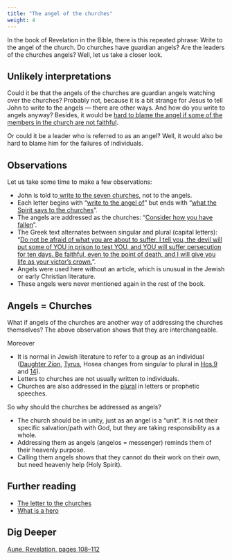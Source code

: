 ```yaml
---
title: "The angel of the churches"
weight: 4
---
```


In the book of Revelation in the Bible, there is this repeated phrase: Write to the angel of the church. Do churches have guardian angels? Are the leaders of the churches angels? Well, let us take a closer look.

## Unlikely interpretations

<a name="eda4"></a>
Could it be that the angels of the churches are guardian angels watching over the churches? Probably not, because it is a bit strange for Jesus to tell John to write to the angels — there are other ways. And how do you write to angels anyway? Besides, it would be [hard to blame the angel if some of the members in the church are not faithful](https://www.bibleserver.com/NIV/Revelation2%3A24-25).

Or could it be a leader who is referred to as an angel? Well, it would also be hard to blame him for the failures of individuals.

## Observations

<a name="dcbc"></a>
Let us take some time to make a few observations:

- John is told to[ write to the seven churches](https://www.bibleserver.com/NIV/Revelation1%3A11), not to the angels.
- Each letter begins with “[write to the angel of](https://www.bibleserver.com/NIV/Revelation2%3A1)” but ends with “[what the Spirit says to the churches](https://www.bibleserver.com/NIV/Revelation2%3A7)”.
- The angels are addressed as the churches: “[Consider how you have fallen](https://www.bibleserver.com/NIV/Revelation2%3A5)”.
- The Greek text alternates between singular and plural (capital letters): “[Do not be afraid of what you are about to suffer. I tell you, the devil will put some of YOU in prison to test YOU, and YOU will suffer persecution for ten days. Be faithful, even to the point of death, and I will give you life as your victor’s crown.](https://www.bibleserver.com/NIV/Revelation2%3A10)”.
- Angels were used here without an article, which is unusual in the Jewish or early Christian literature.
- These angels were never mentioned again in the rest of the book.

## Angels = Churches

<a name="8ab4"></a>
What if angels of the churches are another way of addressing the churches themselves? The above observation shows that they are interchangeable.

Moreover

- It is normal in Jewish literature to refer to a group as an individual ([Daughter Zion](https://www.bibleserver.com/NIV/Zephaniah3%3A14), [Tyrus](https://www.bibleserver.com/NIV/Ezekiel27), Hosea changes from singular to plural in [Hos.9](https://www.bibleserver.com/NIV/Hosea9%3A1-6) and [14](https://www.bibleserver.com/NIV/Hosea14%3A1-3)).
- Letters to churches are not usually written to individuals.
- Churches are also addressed in the [plural](https://www.bibleserver.com/NIV/Zephaniah2%3A1-5) in letters or prophetic speeches.

So why should the churches be addressed as angels?

- The church should be in unity, just as an angel is a “unit”. It is not their specific salvation/path with God, but they are taking responsibility as a whole.
- Addressing them as angels (angelos = messenger) reminds them of their heavenly purpose.
- Calling them angels shows that they cannot do their work on their own, but need heavenly help (Holy Spirit).

## Further reading

<a name="eec4"></a>
- [The letter to the churches](../../../../content/letters/expl/the-letters-to-the-seven-churches)
- [What is a hero](../../../../topics/hero/short/a-real-hero)

## Dig Deeper

[Aune, Revelation, pages 108–112](../../../../about/ressources/index.html#aune_rev)

